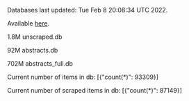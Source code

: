 Databases last updated: Tue Feb  8 20:08:34 UTC 2022. 

Available [here](https://github.com/cbeauhilton/ash-db/releases).

1.8M	unscraped.db

92M	abstracts.db

702M	abstracts_full.db

Current number of items in db:
[{"count(*)": 93309}]

Current number of scraped items in db:
[{"count(*)": 87149}]
